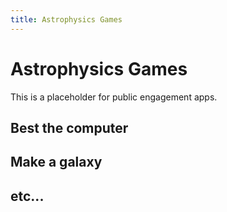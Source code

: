 ```yaml
---
title: Astrophysics Games
---
```


# Astrophysics Games

This is a placeholder for public engagement apps.

## Best the computer

## Make a galaxy

## etc...

